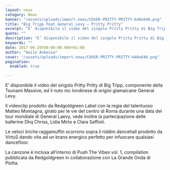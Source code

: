 ```yaml
---
layout: news
category: News
banner: "/assets/uploads/import.news/COVER-PRITTY-PRITTY-640x646.png"
title: "Big Tripp Feat General Levy – Pritty Pritty"
excerpt: "E’ disponibile il video del singolo Pritty Pritty di Big Tripp, componente della Tsunami Massive, ed il noto mc londinese di origini giamaicane General Levy. Il videoclip prodotto da Redgoldgreen Label con la regia del talentuoso Matteo Montagna, girato per le vie del centro di Roma durante una data del tour mondiale di General Laevy, [&hellip"
quote: ""
description: "E’ disponibile il video del singolo Pritty Pritty di Big Tripp, componente della Tsunami Massive, ed il noto mc londinese di origini giamaicane General Levy. Il videoclip prodotto da Redgoldgreen Label con la regia del talentuoso Matteo Montagna, girato per le vie del centro di Roma durante una data del tour mondiale di General Laevy, [&hellip"
keywords: ""
date: 2017-06-29T00:00:00.000+01:00
author: "Haile Anbessa"
cover: "/assets/uploads/import.news/COVER-PRITTY-PRITTY-640x646.png"
pagination:
  enabled: true

---
```


E’ disponibile il video del singolo Pritty Pritty di Big Tripp, componente della Tsunami Massive, ed il noto mc londinese di origini giamaicane General Levy.

Il videoclip prodotto da Redgoldgreen Label con la regia del talentuoso Matteo Montagna, girato per le vie del centro di Roma durante una data del tour mondiale di General Laevy, vede inoltre la partecipazione delle ballerine Dhq Chriss, Lidia Mirto e Clara Saffioti.

Le veloci liriche raggamuffin scorrono sopra il riddim dancehall prodotto da VirtuS dando vita ad un brano energico perfetto per infuocare qualsiasi dancefloor.

La canzone è inclusa all’interno di Push The Vibes vol. 1, compilation pubblicata da Redgoldgreen in collaborazione con La Grande Onda di Piotta.